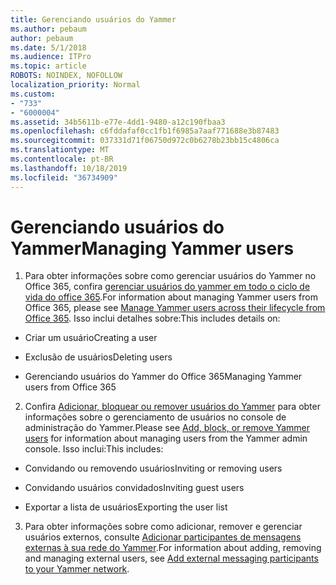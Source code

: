 ```yaml
---
title: Gerenciando usuários do Yammer
ms.author: pebaum
author: pebaum
ms.date: 5/1/2018
ms.audience: ITPro
ms.topic: article
ROBOTS: NOINDEX, NOFOLLOW
localization_priority: Normal
ms.custom:
- "733"
- "6000004"
ms.assetid: 34b5611b-e77e-4dd1-9480-a12c190fbaa3
ms.openlocfilehash: c6fddafaf0cc1fb1f6985a7aaf771688e3b87483
ms.sourcegitcommit: 037331d71f06750d972c0b6278b23bb15c4806ca
ms.translationtype: MT
ms.contentlocale: pt-BR
ms.lasthandoff: 10/18/2019
ms.locfileid: "36734909"
---
```

# <a name="managing-yammer-users"></a><span data-ttu-id="cfdb1-102">Gerenciando usuários do Yammer</span><span class="sxs-lookup"><span data-stu-id="cfdb1-102">Managing Yammer users</span></span>

1. <span data-ttu-id="cfdb1-103">Para obter informações sobre como gerenciar usuários do Yammer no Office 365, confira [gerenciar usuários do yammer em todo o ciclo de vida do office 365](https://docs.microsoft.com/yammer/manage-yammer-users/manage-users-across-their-lifecycle).</span><span class="sxs-lookup"><span data-stu-id="cfdb1-103">For information about managing Yammer users from Office 365, please see [Manage Yammer users across their lifecycle from Office 365](https://docs.microsoft.com/yammer/manage-yammer-users/manage-users-across-their-lifecycle).</span></span> <span data-ttu-id="cfdb1-104">Isso inclui detalhes sobre:</span><span class="sxs-lookup"><span data-stu-id="cfdb1-104">This includes details on:</span></span>

  - <span data-ttu-id="cfdb1-105">Criar um usuário</span><span class="sxs-lookup"><span data-stu-id="cfdb1-105">Creating a user</span></span>

  - <span data-ttu-id="cfdb1-106">Exclusão de usuários</span><span class="sxs-lookup"><span data-stu-id="cfdb1-106">Deleting users</span></span>

  - <span data-ttu-id="cfdb1-107">Gerenciando usuários do Yammer do Office 365</span><span class="sxs-lookup"><span data-stu-id="cfdb1-107">Managing Yammer users from Office 365</span></span>

2. <span data-ttu-id="cfdb1-108">Confira [Adicionar, bloquear ou remover usuários do Yammer](http://alchemyportal.azurewebsites.net/Rule/ManageYammer%20users%20across%20their%20lifecycle%20from%20Office%20365) para obter informações sobre o gerenciamento de usuários no console de administração do Yammer.</span><span class="sxs-lookup"><span data-stu-id="cfdb1-108">Please see [Add, block, or remove Yammer users](http://alchemyportal.azurewebsites.net/Rule/ManageYammer%20users%20across%20their%20lifecycle%20from%20Office%20365) for information about managing users from the Yammer admin console.</span></span> <span data-ttu-id="cfdb1-109">Isso inclui:</span><span class="sxs-lookup"><span data-stu-id="cfdb1-109">This includes:</span></span>

  - <span data-ttu-id="cfdb1-110">Convidando ou removendo usuários</span><span class="sxs-lookup"><span data-stu-id="cfdb1-110">Inviting or removing users</span></span>

  - <span data-ttu-id="cfdb1-111">Convidando usuários convidados</span><span class="sxs-lookup"><span data-stu-id="cfdb1-111">Inviting guest users</span></span>

  - <span data-ttu-id="cfdb1-112">Exportar a lista de usuários</span><span class="sxs-lookup"><span data-stu-id="cfdb1-112">Exporting the user list</span></span>

3. <span data-ttu-id="cfdb1-113">Para obter informações sobre como adicionar, remover e gerenciar usuários externos, consulte [Adicionar participantes de mensagens externas à sua rede do Yammer](https://docs.microsoft.com/yammer/work-with-external-users/add-external-participants).</span><span class="sxs-lookup"><span data-stu-id="cfdb1-113">For information about adding, removing and managing external users, see [Add external messaging participants to your Yammer network](https://docs.microsoft.com/yammer/work-with-external-users/add-external-participants).</span></span>
